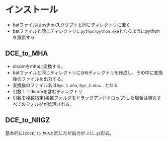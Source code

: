 # インストール
- batファイルはpythonスクリプトと同じディレクトリに置く
- batファイルと同じディレクトリに`python/python.exe`となるようにpythonを設置する

## DCE_to_MHA
- dicomをmhaに変換する。
- batファイルと同じディレクトリに`日時`ディレクトリを作成し、その中に変換後のファイルを出力する。
- 変換後のファイル名は`Dyn_1.mha`, `Dyn_2.mha`… となる
- 引数１：dicomを含むディレクトリ
- 引数を複数指定(複数フォルダをドラッグアンドドロップ)した場合は順次すべてのフォルダが処理される。

## DCE_to_NIIGZ
基本的には`DCE_to_MHA`と同じだが出力が`.nii.gz`形式。